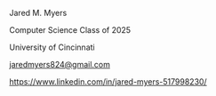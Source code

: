 Jared M. Myers

Computer Science Class of 2025

University of Cincinnati

jaredmyers824@gmail.com

https://www.linkedin.com/in/jared-myers-517998230/
